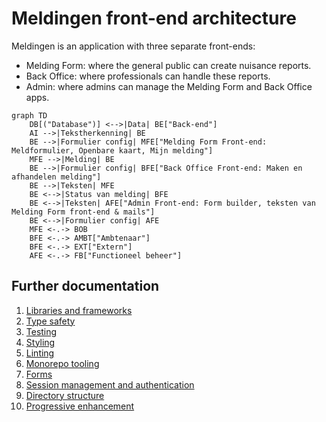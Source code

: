 <!-- @license CC0-1.0 -->

# Meldingen front-end architecture

Meldingen is an application with three separate front-ends:

- Melding Form: where the general public can create nuisance reports.
- Back Office: where professionals can handle these reports.
- Admin: where admins can manage the Melding Form and Back Office apps.

```mermaid
graph TD
    DB[("Database")] <-->|Data| BE["Back-end"]
    AI -->|Tekstherkenning| BE
    BE -->|Formulier config| MFE["Melding Form Front-end: Meldformulier, Openbare kaart, Mijn melding"]
    MFE -->|Melding| BE
    BE -->|Formulier config| BFE["Back Office Front-end: Maken en afhandelen melding"]
    BE -->|Teksten| MFE
    BE <-->|Status van melding| BFE
    BE <-->|Teksten| AFE["Admin Front-end: Form builder, teksten van Melding Form front-end & mails"]
    BE <-->|Formulier config| AFE
    MFE <-.-> BOB
    BFE <-.-> AMBT["Ambtenaar"]
    BFE <-.-> EXT["Extern"]
    AFE <-.-> FB["Functioneel beheer"]
```

## Further documentation

1. [Libraries and frameworks](./0001-libraries-and-frameworks.md)
2. [Type safety](./0002-type-safety.md)
3. [Testing](./0003-testing.md)
4. [Styling](./0004-styling.md)
5. [Linting](./0005-linting.md)
6. [Monorepo tooling](./0006-monorepo-tooling.md)
7. [Forms](./0007-forms.md)
8. [Session management and authentication](./0008-session-management-and-authentication.md)
9. [Directory structure](./0009-directory-structure.md)
10. [Progressive enhancement](./0010-progressive-enhancement.md)

